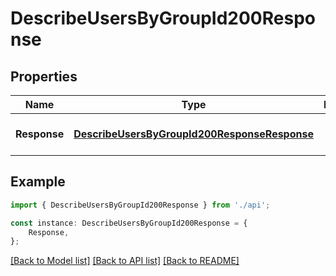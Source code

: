 # DescribeUsersByGroupId200Response


## Properties

Name | Type | Description | Notes
------------ | ------------- | ------------- | -------------
**Response** | [**DescribeUsersByGroupId200ResponseResponse**](DescribeUsersByGroupId200ResponseResponse.md) |  | [optional] [default to undefined]

## Example

```typescript
import { DescribeUsersByGroupId200Response } from './api';

const instance: DescribeUsersByGroupId200Response = {
    Response,
};
```

[[Back to Model list]](../README.md#documentation-for-models) [[Back to API list]](../README.md#documentation-for-api-endpoints) [[Back to README]](../README.md)
